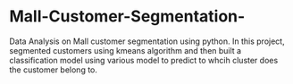 # Mall-Customer-Segmentation-
Data Analysis on Mall customer segmentation using python. In this project, segmented customers using kmeans algorithm and then built a classification model using various model to predict to whcih cluster does the customer belong to.
